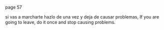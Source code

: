 

page 57

si vas a marcharte hazlo de una vez y deja de causar problemas, If you are going to leave, do it once and stop causing problems.
